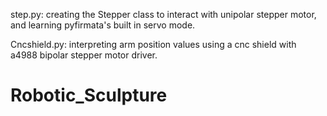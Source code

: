 step.py: creating the Stepper class to interact with unipolar stepper motor, and learning pyfirmata's built in servo mode.

Cncshield.py: interpreting arm position values using a cnc shield with a4988 bipolar stepper motor driver.

# Robotic_Sculpture
